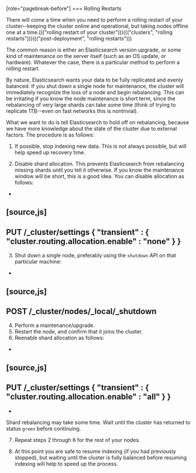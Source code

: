 [role="pagebreak-before"]
=== Rolling Restarts

There will come a time when you need to perform a rolling restart of your
cluster--keeping the cluster online and operational, but taking nodes offline
one at a time.((("rolling restart of your cluster")))((("clusters", "rolling restarts")))((("post-deployment", "rolling restarts")))

The common reason is either an Elasticsearch version upgrade, or some kind of
maintenance on the server itself (such as an OS update, or hardware).  Whatever the case,
there is a particular method to perform a rolling restart.

By nature, Elasticsearch wants your data to be fully replicated and evenly balanced.
If you shut down a single node for maintenance, the cluster will
immediately recognize the loss of a node and begin rebalancing.  This can be irritating
if you know the node maintenance is short term, since the rebalancing of
very large shards can take some time (think of trying to replicate 1TB--even
on fast networks this is nontrivial).

What we want to do is tell Elasticsearch to hold off on rebalancing, because
we have more knowledge about the state of the cluster due to external factors.
The procedure is as follows:

1. If possible, stop indexing new data.  This is not always possible, but will
help speed up recovery time.

2. Disable shard allocation.  This prevents Elasticsearch from rebalancing
missing shards until you tell it otherwise.  If you know the maintenance window will be
short, this is a good idea.  You can disable allocation as follows:
+
[source,js]
----
PUT /_cluster/settings
{
    "transient" : {
        "cluster.routing.allocation.enable" : "none"
    }
}
----

3. Shut down a single node, preferably using the `shutdown` API on that particular
machine:
+
[source,js]
----
POST /_cluster/nodes/_local/_shutdown
----

4. Perform a maintenance/upgrade.
5. Restart the node, and confirm that it joins the cluster.
6. Reenable shard allocation as follows:
+
[source,js]
----
PUT /_cluster/settings
{
    "transient" : {
        "cluster.routing.allocation.enable" : "all"
    }
}
----
+
Shard rebalancing may take some time.  Wait until the cluster has returned
to status `green` before continuing.

7. Repeat steps 2 through 6 for the rest of your nodes.

8. At this point you are safe to resume indexing (if you had previously stopped),
but waiting until the cluster is fully balanced before resuming indexing will help
to speed up the process.

